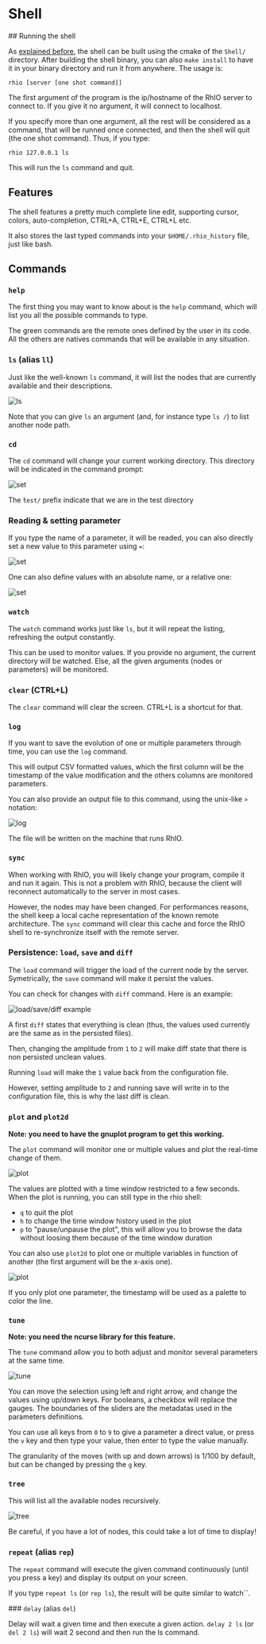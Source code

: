 # Shell

## Running the shell

As [explained before](getting_started.md), the shell can be built using the cmake
of the ``Shell/`` directory. After building the shell binary, you can also ``make install``
to have it in your binary directory and run it from anywhere. The usage is:

    rhio [server [one shot command]]

The first argument of the program is the ip/hostname of the RhIO server to connect
to. If you give it no argument, it will connect to localhost.

If you specify more than one argument, all the rest will be considered as a command,
that will be runned once connected, and then the shell will quit (the one shot 
command). Thus, if you type:

    rhio 127.0.0.1 ls

This will run the ``ls`` command and quit.

## Features

The shell features a pretty much complete line edit, supporting cursor, colors,
auto-completion, CTRL+A, CTRL+E, CTRL+L etc.

It also stores the last typed commands into your ``$HOME/.rhio_history`` file, just like
bash.

## Commands

### ``help``

The first thing you may want to know about is the ``help`` command, which will list you
all the possible commands to type.

The green commands are the remote ones defined by the user in its code. All the others
are natives commands that will be available in any situation.

### ``ls`` (alias ``ll``)

Just like the well-known ``ls`` command, it will list the nodes that are currently
available and their descriptions.

![ls](imgs/ls.png)

Note that you can give ``ls`` an argument (and, for instance type ``ls /``) to list 
another node path.

### ``cd``

The ``cd`` command will change your current working directory. This directory will be 
indicated in the command prompt:

![set](imgs/prompt.png)

The ̀``test/`` prefix indicate that we are in the test directory

### Reading & setting parameter

If you type the name of a parameter, it will be readed, you can also directly set a new
value to this parameter using ``=``:

![set](imgs/set.png)

One can also define values with an absolute name, or a relative one:

![set](imgs/relative_absolute.png)

### ``watch``

The ``watch`` command works just like ``ls``, but it will repeat the listing, refreshing
the output constantly.

This can be used to monitor values. If you provide no argument, the current directory will 
be watched. Else, all the given arguments (nodes or parameters) will be monitored.

### ``clear`` (CTRL+L)

The ``clear`` command will clear the screen. CTRL+L is a shortcut for that.

### ``log``

If you want to save the evolution of one or multiple parameters through time, you can use
the ``log`` command.

This will output CSV formatted values, which the first column will be the timestamp of
the value modification and the others columns are monitored parameters.

You can also provide an output file to this command, using the unix-like ``>`` notation:

![log](imgs/log.png)

The file will be written on the machine that runs RhIO.

### ``sync``

When working with RhIO, you will likely change your program, compile it and run it again.
This is not a problem with RhIO, because the client will reconnect automatically to the
server in most cases.

However, the nodes may have been changed. For performances reasons, the shell keep a
local cache representation of the known remote architecture. The ``sync`` command will
clear this cache and force the RhIO shell to re-synchronize itself with the remote server.

### Persistence: ``load``, ``save`` and ``diff``

The ``load`` command will trigger the load of the current node by the server. Symetrically,
the ``save`` command will make it persist the values.

You can check for changes with ``diff`` command. Here is an example:

![load/save/diff example](imgs/persist.png)

A first ``diff`` states that everything is clean (thus, the values used currently are the
same as in the persisted files).

Then, changing the amplitude from ``1`` to ``2`` will make diff state that there is non
persisted unclean values.

Running ``load`` will make the ``1`` value back from the configuration file.

However, setting amplitude to ``2`` and running save will write in to the configuration file,
this is why the last diff is clean.

### ``plot`` and ``plot2d``

**Note: you need to have the gnuplot program to get this working.**

The ``plot`` command will monitor one or multiple values and plot the real-time change of
them.

![plot](imgs/plot.png)

The values are plotted with a time window restricted to a few seconds. When the plot is running,
you can still type in the rhio shell:

* ``q`` to quit the plot
* ``h`` to change the time window history used in the plot
* ``p`` to "pause/unpause the plot", this will allow you to browse the data without loosing them 
  because of the time window duration

You can also use ``plot2d`` to plot one or multiple variables in function of another (the first
argument will be the x-axis one).

![plot](imgs/plot2d.png)

If you only plot one parameter, the timestamp will be used as a palette to color the line.

### ``tune``

**Note: you need the ncurse library for this feature.**

The ``tune`` command allow you to both adjust and monitor several parameters at the same time.

![tune](imgs/tune.png)

You can move the selection using left and right arrow, and change the values using up/down keys. 
For booleans, a checkbox will replace the gauges.
The boundaries of the sliders are the metadatas used in the parameters definitions.

You can use all keys from ``0`` to ``9`` to give a parameter a direct value, or press the ``v``
key and then type your value, then enter to type the value manually.

The granularity of the moves (with up and down arrows) is 1/100 by default, but can be changed
by pressing the ``g`` key.

### ``tree``

This will list all the available nodes recursively.

![tree](imgs/tree.png)

Be careful, if you have a lot of nodes, this could take a lot of time to display! 

### ``repeat`` (alias ``rep``)

The ``repeat`` command will execute the given command continuously (until you press a key)
and display its output on your screen.

If you type ``repeat ls`` (or ``rep ls``), the result will be quite similar to `̀`watch``.

### ``delay`` (alias ``del``)

Delay will wait a given time and then execute a given action. ``delay 2 ls`` (or ``del 2 ls``)
will wait 2 second and then run the ls command.

